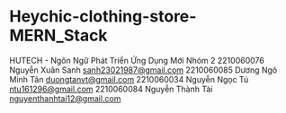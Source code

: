 # Heychic-clothing-store-MERN_Stack
HUTECH - Ngôn Ngữ Phát Triển Ứng Dụng Mới Nhóm 2  2210060076  Nguyễn Xuân Sanh    sanh23021987@gmail.com 2210060085  Dương Ngô Minh Tân  duongtanvt@gmail.com 2210060034  Nguyễn Ngọc Tú  ntu161296@gmail.com 2210060084  Nguyễn Thành Tài    nguyenthanhtai12@gmail.com
